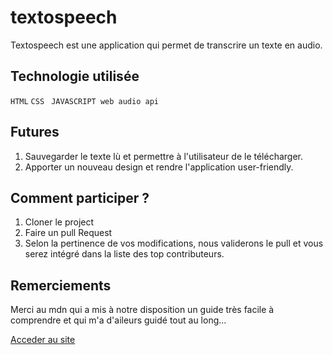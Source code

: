 # textospeech

Textospeech est une application qui permet de transcrire un texte en audio.

## Technologie utilisée

`HTML`
`CSS`
` JAVASCRIPT web audio api`

## Futures

1. Sauvegarder le texte lù et permettre à l'utilisateur de le télécharger.
2. Apporter un nouveau design et rendre l'application user-friendly.

## Comment participer ?

1. Cloner le project
2. Faire un pull Request
3. Selon la pertinence de vos modifications, nous validerons le pull et vous serez intégré dans la liste des top contributeurs.

## Remerciements

Merci au mdn qui a mis à notre disposition un guide très facile à comprendre et qui m'a d'aileurs guidé tout au long...

<a href="https://amour22.github.io/textospeech/textToSpeech.html">Acceder au site</a>
